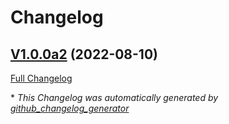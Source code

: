 # Changelog

## [V1.0.0a2](https://github.com/OpenVoiceOS/ovos-PHAL-plugin-configuration-provider/tree/V1.0.0a2) (2022-08-10)

[Full Changelog](https://github.com/OpenVoiceOS/ovos-PHAL-plugin-configuration-provider/compare/7a602e6ccadd3555e236459ffc542cfd79c9c54f...V1.0.0a2)



\* *This Changelog was automatically generated by [github_changelog_generator](https://github.com/github-changelog-generator/github-changelog-generator)*
